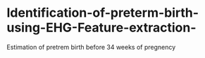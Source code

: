 # Identification-of-preterm-birth-using-EHG-Feature-extraction-
Estimation of pretrem birth before 34 weeks of pregnency
